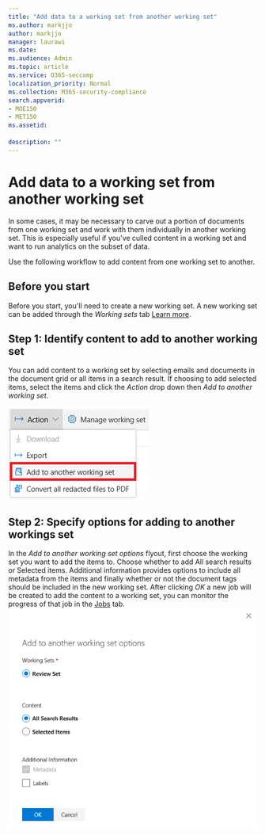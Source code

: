 ```yaml
---
title: "Add data to a working set from another working set"
ms.author: markjjo
author: markjjo
manager: laurawi
ms.date: 
ms.audience: Admin
ms.topic: article
ms.service: O365-seccomp
localization_priority: Normal
ms.collection: M365-security-compliance 
search.appverid: 
- MOE150
- MET150
ms.assetid: 

description: ""
---
```


# Add data to a working set from another working set
In some cases, it may be necessary to carve out a portion of documents from one working set and work with them individually in another working set.  This is especially useful if you've culled content in a working set and want to run analytics on the subset of data.

Use the following workflow to add content from one working set to another.

## Before you start
Before you start, you'll need to create a new working set.  A new working set can be added through the *Working sets* tab [Learn more](https://docs.microsoft.com/en-us/office365/securitycompliance/compliance20/managing-working-sets).

## Step 1: Identify content to add to another working set
You can add content to a working set by selecting emails and documents in the document grid or all items in a search result.  If choosing to add selected items, select the items and click the *Action* drop down then *Add to another working set*.

![Add to another working set](../media/64f2a4d4-eba3-4ab3-a3ba-d519feea3142.png)

## Step 2: Specify options for adding to another workings set
In the *Add to another working set options* flyout, first choose the working set you want to add the items to.  Choose whether to add All search results or Selected items.  Additional information provides options to include all metadata from the items and finally whether or not the document tags should be included in the new working set.  After clicking *OK* a new job will be created to add the content to a working set, you can monitor the progress of that job in the [Jobs](https://docs.microsoft.com/en-us/office365/securitycompliance/compliance20/managing-jobs-ediscovery20) tab.
![Add to another working set](../media/6440ee44-68fd-44d7-b43a-3a477345525c.png)
